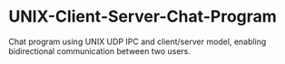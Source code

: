 # UNIX-Client-Server-Chat-Program
Chat program using UNIX UDP IPC and client/server model, enabling bidirectional communication between two users.
